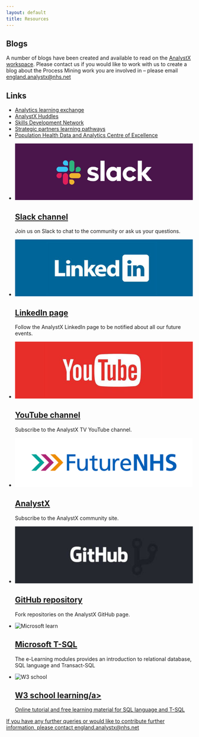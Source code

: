 ```yaml
---
layout: default
title: Resources
---
```


## Blogs

A number of blogs have been created and available to read on the [AnalystX workspace](https://future.nhs.uk/DataAnalytics/view?objectId=34562160). Please contact us if you would like to work with us to create a blog about the Process Mining work you are involved in – please email [england.analystx@nhs.net](mailto:england.analystx@nhs.net)

## Links

- [Analytics learning exchange](https://future.nhs.uk/DataAnalytics/view?objectID=26656560)
- [AnalystX Huddles](https://future.nhs.uk/DataAnalytics/view?objectId=26452496)
- [Skills Development Network](https://www.skillsdevelopmentnetwork.com/home)
- [Strategic partners learning pathways](https://future.nhs.uk/DataAnalytics/view?objectId=27093008)
- [Population Health Data and Analytics Centre of Excellence](https://future.nhs.uk/DataAnalytics/view?objectID=28819536)

<ul class="nhsuk-grid-row nhsuk-card-group">
    <li class="nhsuk-grid-column-one-thirds nhsuk-card-group__item">
        <div class="nhsuk-card nhsuk-card--clickable">
            <img class="nhsuk-card__img" src="assets/img/links/slack-min.png" alt="AnalystX Process Mining Slack">
            <div class="nhsuk-card__content">
                <h2 class="nhsuk-card__heading nhsuk-heading-m">
                    <a class="nhsuk-card__link" href="https://analystx-pmcoe.slack.com/"> Slack channel</a>
                </h2>
                <p>Join us on Slack to chat to the community or ask us your questions.</p>
            </div>
        </div>
    </li>
<li class="nhsuk-grid-column-one-thirds nhsuk-card-group__item">
        <div class="nhsuk-card nhsuk-card--clickable">
            <img class="nhsuk-card__img" src="assets/img/links/linkedin-min.png" alt="AnalystX LinkedIn">
            <div class="nhsuk-card__content">
                <h2 class="nhsuk-card__heading nhsuk-heading-m">
                    <a class="nhsuk-card__link" href="https://www.linkedin.com/company/analystx/"> LinkedIn page</a>
                </h2>
                <p>Follow the AnalystX LinkedIn page to be notified about all our future events.</p>
            </div>
        </div>
    </li>
<li class="nhsuk-grid-column-one-thirds nhsuk-card-group__item">
        <div class="nhsuk-card nhsuk-card--clickable">
            <img class="nhsuk-card__img" src="assets/img/links/youtube-min.png" alt="AnalystX Youtube">
            <div class="nhsuk-card__content">
                <h2 class="nhsuk-card__heading nhsuk-heading-m">
                    <a class="nhsuk-card__link" href="https://www.youtube.com/channel/UCg07r7_eTYQchw9n1RqZlNw">YouTube channel</a>
                </h2>
                <p>Subscribe to the AnalystX TV YouTube channel.</p>
            </div>
        </div>
    </li>
 </ul>
<ul class="nhsuk-grid-row nhsuk-card-group">
    <li class="nhsuk-grid-column-one-thirds nhsuk-card-group__item">
        <div class="nhsuk-card nhsuk-card--clickable">
            <img class="nhsuk-card__img" src="assets/img/links/FutureNHS.jpg" alt="AnalystX">
            <div class="nhsuk-card__content">
                <h2 class="nhsuk-card__heading nhsuk-heading-m">
                    <a class="nhsuk-card__link" href="https://future.nhs.uk/DataAnalytics">AnalystX</a>
                </h2>
                <p>Subscribe to the AnalystX community site.</p>
            </div>
        </div>
    </li>
    <li class="nhsuk-grid-column-one-half nhsuk-card-group__item">
        <div class="nhsuk-card nhsuk-card--clickable">
            <img class="nhsuk-card__img" src="assets/img/links/github-min.png" alt="AnalystX GitHub">
            <div class="nhsuk-card__content">
                <h2 class="nhsuk-card__heading nhsuk-heading-m">
                    <a class="nhsuk-card__link" href="https://github.com/nhs-analystx"> GitHub repository</a>
                </h2>
                <p>Fork repositories on the AnalystX GitHub page.</p>
            </div>
        </div>
    </li>
        <li class="nhsuk-grid-column-one-half nhsuk-card-group__item">
        <div class="nhsuk-card nhsuk-card--clickable">
            <img class="nhsuk-card__img" src="assets/img/microsoft.jfif" alt="Microsoft learn">
            <div class="nhsuk-card__content">
                <h2 class="nhsuk-card__heading nhsuk-heading-m">
                    <a class="nhsuk-card__link" href="https://learn.microsoft.com/en-us/training/paths/get-started-querying-with-transact-sql"> Microsoft T-SQL</a>
                </h2>
                <p>The e-Learning modules provides an introduction to relational database, SQL language and Transact-SQL</p>
            </div>
        </div>
    </li>
</ul>
<ul class="nhsuk-grid-row nhsuk-card-group">
    <li class="nhsuk-grid-column-one-thirds nhsuk-card-group__item">
        <div class="nhsuk-card nhsuk-card--clickable">
            <img class="nhsuk-card__img" src="assets/img/w3.jfif" alt="W3 school">
            <div class="nhsuk-card__content">
                <h2 class="nhsuk-card__heading nhsuk-heading-m">
                    <a class="nhsuk-card__link" href="https://www.w3schools.com/sql/"> W3 school learning/a>
                </h2>
                <p>Online tutorial and free learning material for SQL language and T-SQL</p>
            </div>
        </div>
    </li>
       </ul>
       <p>If you have any further queries or would like to contribute further information, please contact england.analystx@nhs.net</p>
